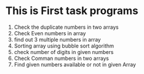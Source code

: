 # This is First task programs 
  1. Check the duplicate numbers in two arrays
  2. Check Even numbers in array
  3. find out 3 multiple numbers in array
  4. Sorting array using bubble sort algorithm
  5. check number of digits in given numbers
  6. Check Comman numbers in two arrays
  7. Find given numbers available or not in given Array
